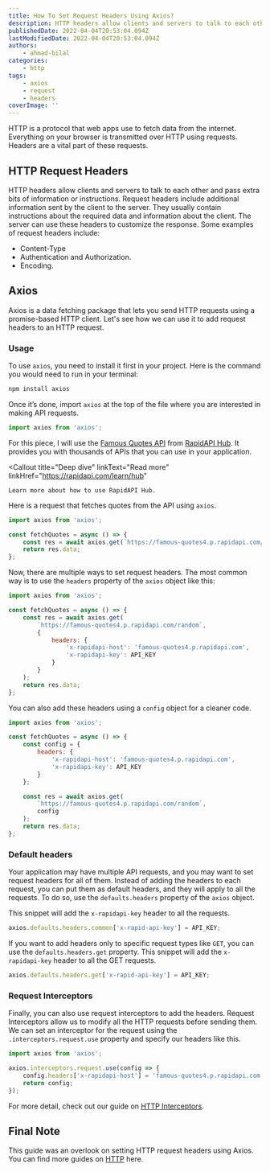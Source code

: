 ```yaml
---
title: How To Set Request Headers Using Axios?
description: HTTP headers allow clients and servers to talk to each other and pass extra bits of information or instructions. Request headers are sent from the client to the server. Let's see how to set them using Axios.
publishedDate: 2022-04-04T20:53:04.094Z
lastModifiedDate: 2022-04-04T20:53:04.094Z
authors:
    - ahmad-bilal
categories:
    - http
tags:
    - axios
    - request
    - headers
coverImage: ''
---
```


<Lead>

HTTP is a protocol that web apps use to fetch data from the internet. Everything on your browser is transmitted over HTTP using requests. Headers are a vital part of these requests.

</Lead>

## HTTP Request Headers

HTTP headers allow clients and servers to talk to each other and pass extra bits of information or instructions. Request headers include additional information sent by the client to the server. They usually contain instructions about the required data and information about the client. The server can use these headers to customize the response. Some examples of request headers include:

-   Content-Type
-   Authentication and Authorization.
-   Encoding.

## Axios

Axios is a data fetching package that lets you send HTTP requests using a promise-based HTTP client. Let's see how we can use it to add request headers to an HTTP request.

### Usage

To use `axios`, you need to install it first in your project. Here is the command you would need to run in your terminal:

```sh
npm install axios
```

Once it’s done, import `axios` at the top of the file where you are interested in making API requests.

```js
import axios from 'axios';
```

For this piece, I will use the [Famous Quotes API](https://RapidAPI.com/saicoder/api/famous-quotes4?utm_source=RapidAPI.com%2Fguides&utm_medium=DevRel&utm_campaign=DevRel) from [RapidAPI Hub](https://RapidAPI.com/hub?utm_source=RapidAPI.com/guides&utm_medium=DevRel&utm_campaign=DevRel). It provides you with thousands of APIs that you can use in your application.

<Callout
	title="Deep dive"
	linkText="Read more"
	linkHref="https://rapidapi.com/learn/hub"
>
	Learn more about how to use RapidAPI Hub.
</Callout>

Here is a request that fetches quotes from the API using `axios`.

```js
import axios from 'axios';

const fetchQuotes = async () => {
	const res = await axios.get(`https://famous-quotes4.p.rapidapi.com/random`);
	return res.data;
};
```

Now, there are multiple ways to set request headers. The most common way is to use the `headers` property of the `axios` object like this:

```js
import axios from 'axios';

const fetchQuotes = async () => {
	const res = await axios.get(
		`https://famous-quotes4.p.rapidapi.com/random`,
		{
			headers: {
				'x-rapidapi-host': 'famous-quotes4.p.rapidapi.com',
				'x-rapidapi-key': API_KEY
			}
		}
	);
	return res.data;
};
```

You can also add these headers using a `config` object for a cleaner code.

```js
import axios from 'axios';

const fetchQuotes = async () => {
	const config = {
		headers: {
			'x-rapidapi-host': 'famous-quotes4.p.rapidapi.com',
			'x-rapidapi-key': API_KEY
		}
	};

	const res = await axios.get(
		`https://famous-quotes4.p.rapidapi.com/random`,
		config
	);
	return res.data;
};
```

### Default headers

Your application may have multiple API requests, and you may want to set request headers for all of them. Instead of adding the headers to each request, you can put them as default headers, and they will apply to all the requests. To do so, use the `defaults.headers` property of the `axios` object.

This snippet will add the `x-rapidapi-key` header to all the requests.

```js
axios.defaults.headers.common['x-rapid-api-key'] = API_KEY;
```

If you want to add headers only to specific request types like `GET`, you can use the `defaults.headers.get` property. This snippet will add the `x-rapidapi-key` header to all the GET requests.

```js
axios.defaults.headers.get['x-rapid-api-key'] = API_KEY;
```

### Request Interceptors

Finally, you can also use request interceptors to add the headers. Request Interceptors allow us to modify all the HTTP requests before sending them. We can set an interceptor for the request using the `.interceptors.request.use` property and specify our headers like this.

```js
import axios from 'axios';

axios.interceptors.request.use(config => {
	config.headers['x-rapidapi-host'] = 'famous-quotes4.p.rapidapi.com';
	return config;
});
```

For more detail, check out our guide on [HTTP Interceptors](https://RapidAPI.com/guides/http-interceptors-axios).

## Final Note

This guide was an overlook on setting HTTP request headers using Axios. You can find more guides on [HTTP](https://RapidAPI.com/guides/categories/http) here.
